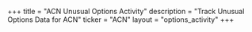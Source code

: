 +++
title = "ACN Unusual Options Activity"
description = "Track Unusual Options Data for ACN"
ticker = "ACN"
layout = "options_activity"
+++

